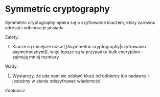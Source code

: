 # Symmetric cryptography
Symmetric cryptography opiera się o szyfrowanie kluczem, który zarówno adresat i odbiorca je posiada. 

Zalety:
1. Klucze są mniejsze niż w [[Asymmetric cryptography|szyfrowaniu asymetrycznym]], więc lepsze są w przypadku bulk encryption - zajmują mniej rozmiary 

Wady:
1. Wystarczy, że uda nam sie zdobyć klucz od odbiorcy lub nadawcy i jesteśmy w stanie odszyfrować wiadomość.

#dokoncz
